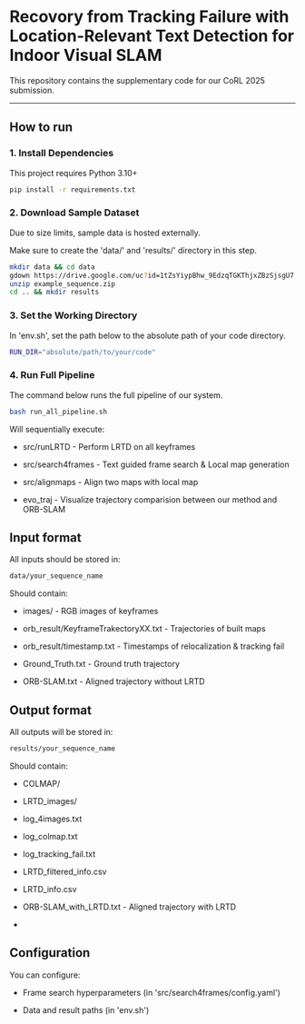 # Recovory from Tracking Failure with Location-Relevant Text Detection for Indoor Visual SLAM

This repository contains the supplementary code for our CoRL 2025 submission.

---

## How to run

### 1. Install Dependencies
This project requires Python 3.10+
```bash
pip install -r requirements.txt
```
### 2. Download Sample Dataset
Due to size limits, sample data is hosted externally. 

Make sure to create the 'data/' and 'results/' directory in this step.

```bash
mkdir data && cd data
gdown https://drive.google.com/uc?id=1tZsYiypBhw_9EdzqTGKThjxZBzSjsgU7
unzip example_sequence.zip 
cd .. && mkdir results
```

### 3. Set the Working Directory
In 'env.sh', set the path below to the absolute path of your code directory.
```bash
RUN_DIR="absolute/path/to/your/code"
```

### 4. Run Full Pipeline
The command below runs the full pipeline of our system.
```bash
bash run_all_pipeline.sh
```
Will sequentially execute:

- src/runLRTD - Perform LRTD on all keyframes

- src/search4frames - Text guided frame search & Local map generation

- src/alignmaps - Align two maps with local map

- evo_traj - Visualize trajectory comparision between our method and ORB-SLAM

## Input format
All inputs should be stored in:
```bash
data/your_sequence_name
```
Should contain:

- images/ - RGB images of keyframes

- orb_result/KeyframeTrakectoryXX.txt - Trajectories of built maps

- orb_result/timestamp.txt - Timestamps of relocalization & tracking fail

- Ground_Truth.txt - Ground truth trajectory 

- ORB-SLAM.txt - Aligned trajectory without LRTD
 
## Output format
All outputs will be stored in:
```bash
results/your_sequence_name
```
Should contain:

- COLMAP/

- LRTD_images/ 

- log_4images.txt 

- log_colmap.txt 

- log_tracking_fail.txt 

- LRTD_filtered_info.csv 

- LRTD_info.csv 

- ORB-SLAM_with_LRTD.txt - Aligned trajectory with LRTD

- 

## Configuration
You can configure:

- Frame search hyperparameters (in 'src/search4frames/config.yaml')

- Data and result paths (in 'env.sh')
